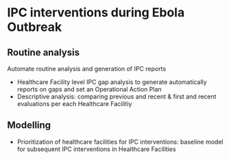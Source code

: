 # IPC interventions during Ebola Outbreak

## Routine analysis

Automate routine analysis and generation of IPC reports

* Healthcare Facility level IPC gap analysis to generate automatically reports on gaps and set an Operational Action Plan
* Descriptive analysis: comparing previous and recent & first and recent evaluations per each Healthcare Facilitiy

## Modelling

* Prioritization of healthcare facilities for IPC interventions: baseline model for subsequent IPC interventions in Healthcare Facilities
